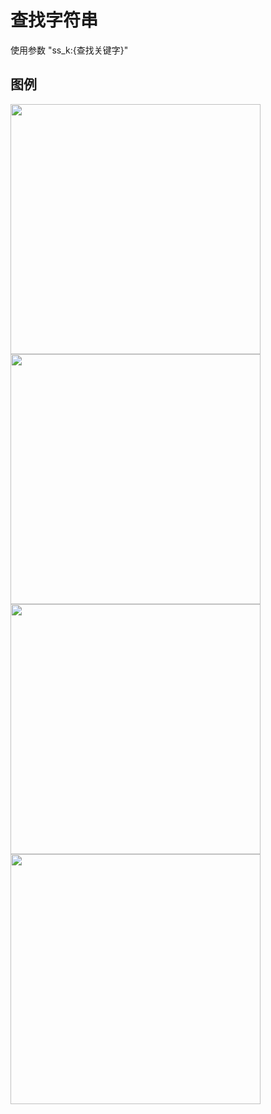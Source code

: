 # 查找字符串
使用参数 "ss_k:{查找关键字}"
## 图例
<img src="https://www.namanime.com/ZjzMisaka/ExcelTool/Test/search-str-test.png" width="400px" />
<img src="https://www.namanime.com/ZjzMisaka/ExcelTool/Test/search-str-test1.png" width="400px" />
<img src="https://www.namanime.com/ZjzMisaka/ExcelTool/Test/search-str-test2.png" width="400px" />
<img src="https://www.namanime.com/ZjzMisaka/ExcelTool/Test/search-str-test3.png" width="400px" />
